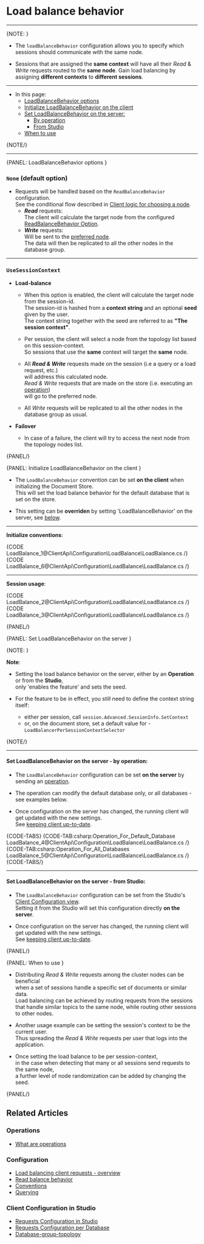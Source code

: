 # Load balance behavior

---

{NOTE: }

* The `loadBalanceBehavior` configuration allows you to specify which sessions should 
  communicate with the same node.  
 
* Sessions that are assigned the **same context** will have all their _Read_ & _Write_ 
  requests routed to the **same node**. Gain load balancing by assigning **different contexts** 
  to **different sessions**.  

---

* In this page:
    * [LoadBalanceBehavior options](../../../client-api/configuration/load-balance/load-balance-behavior#loadbalancebehavior-options)
    * [Initialize LoadBalanceBehavior on the client](../../../client-api/configuration/load-balance/load-balance-behavior#initialize-loadbalancebehavior-on-the-client)
    * [Set LoadBalanceBehavior on the server:](../../../client-api/configuration/load-balance/load-balance-behavior#set-loadbalancebehavior-on-the-server)
        * [By operation](../../../client-api/configuration/load-balance/load-balance-behavior#set-loadbalancebehavior-on-the-server---by-operation)
        * [From Studio](../../../client-api/configuration/load-balance/load-balance-behavior#set-loadbalancebehavior-on-the-server---from-studio)
    * [When to use](../../../client-api/configuration/load-balance/load-balance-behavior#when-to-use)
     
{NOTE/}

---

{PANEL: LoadBalanceBehavior options }

### `None` (default option)

* Requests will be handled based on the `ReadBalanceBehavior` configuration.  
  See the conditional flow described in [Client logic for choosing a node](../../../client-api/configuration/load-balance/overview#client-logic-for-choosing-a-node).  
   * **_Read_** requests:  
     The client will calculate the target node from the configured [ReadBalanceBehavior Option](../../../client-api/configuration/load-balance/read-balance-behavior#readbalancebehavior-options).  
   * **_Write_** requests:  
     Will be sent to the [preferred node](../../../client-api/configuration/load-balance/overview#the-preferred-node).  
     The data will then be replicated to all the other nodes in the database group.
 
---

### `UseSessionContext`

* **Load-balance**

  * When this option is enabled, the client will calculate the target node from the session-id.  
    The session-id is hashed from a **context string** and an optional **seed** given by the user.  
    The context string together with the seed are referred to as **"The session context"**.
  
  * Per session, the client will select a node from the topology list based on this session-context.  
    So sessions that use the **same** context will target the **same** node.
  
  * All **_Read & Write_** requests made on the session (i.e a query or a load request, etc.)  
    will address this calculated node.  
    _Read & Write_ requests that are made on the store (i.e. executing an [operation](../../../client-api/operations/what-are-operations))  
    will go to the preferred node.

  * All _Write_ requests will be replicated to all the other nodes in the database group as usual.

* **Failover**  

  * In case of a failure, the client will try to access the next node from the topology nodes list.

{PANEL/}

{PANEL: Initialize LoadBalanceBehavior on the client }

* The `LoadBalanceBehavior` convention can be set **on the client** when initializing the Document Store.  
  This will set the load balance behavior for the default database that is set on the store.

* This setting can be **overriden** by setting 'LoadBalanceBehavior' on the server, see [below](../../../client-api/configuration/load-balance/load-balance-behavior#set-loadbalancebehavior-on-the-server).

---

**Initialize conventions**:

{CODE LoadBalance_1@ClientApi\Configuration\LoadBalance\LoadBalance.cs /}
{CODE LoadBalance_6@ClientApi\Configuration\LoadBalance\LoadBalance.cs /}

---

**Session usage**:

{CODE LoadBalance_2@ClientApi\Configuration\LoadBalance\LoadBalance.cs /}
{CODE LoadBalance_3@ClientApi\Configuration\LoadBalance\LoadBalance.cs /}

{PANEL/}

{PANEL: Set LoadBalanceBehavior on the server }

{NOTE: }

**Note**:  

* Setting the load balance behavior on the server, either by an **Operation** or from the **Studio**,  
  only 'enables the feature' and sets the seed.

* For the feature to be in effect, you still need to define the context string itself:  
  * either per session, call `session.Advanced.SessionInfo.SetContext`  
  * or, on the document store, set a default value for - `LoadBalancerPerSessionContextSelector`  

{NOTE/}

---

#### Set LoadBalanceBehavior on the server - by operation:

* The `LoadBalanceBehavior` configuration can be set **on the server** by sending an [operation](../../../client-api/operations/what-are-operations).

* The operation can modify the default database only, or all databases - see examples below.

* Once configuration on the server has changed, the running client will get updated with the new settings.  
  See [keeping client up-to-date](../../../client-api/configuration/load-balance/overview#keeping-the-client-topology-up-to-date).

{CODE-TABS}
{CODE-TAB:csharp:Operation_For_Default_Database LoadBalance_4@ClientApi\Configuration\LoadBalance\LoadBalance.cs /}
{CODE-TAB:csharp:Operation_For_All_Databases LoadBalance_5@ClientApi\Configuration\LoadBalance\LoadBalance.cs /}
{CODE-TABS/}

---

#### Set LoadBalanceBehavior on the server - from Studio:

* The `LoadBalanceBehavior` configuration can be set from the Studio's [Client Configuration view](../../../studio/database/settings/client-configuration-per-database).  
  Setting it from the Studio will set this configuration directly **on the server**.

* Once configuration on the server has changed, the running client will get updated with the new settings.  
  See [keeping client up-to-date](../../../client-api/configuration/load-balance/overview#keeping-the-client-topology-up-to-date).

{PANEL/}

{PANEL: When to use }

* Distributing _Read & Write_ requests among the cluster nodes can be beneficial  
  when a set of sessions handle a specific set of documents or similar data.  
  Load balancing can be achieved by routing requests from the sessions that handle similar topics to the same node, while routing other sessions to other nodes.  
 
* Another usage example can be setting the session's context to be the current user.  
  Thus spreading the _Read & Write_ requests per user that logs into the application.  

* Once setting the load balance to be per session-context,  
  in the case when detecting that many or all sessions send requests to the same node,  
  a further level of node randomization can be added by changing the seed.  

{PANEL/}

## Related Articles

### Operations

- [What are operations](../../../client-api/operations/what-are-operations)

### Configuration

- [Load balancing client requests - overview](../../../client-api/configuration/load-balance/overview)
- [Read balance behavior](../../../client-api/configuration/load-balance/read-balance-behavior)
- [Conventions](../../../client-api/configuration/conventions)
- [Querying](../../../client-api/configuration/querying)

### Client Configuration in Studio

- [Requests Configuration in Studio](../../../studio/server/client-configuration)
- [Requests Configuration per Database](../../../studio/database/settings/client-configuration-per-database)
- [Database-group-topology](../../../studio/database/settings/manage-database-group#database-group-topology---view)
